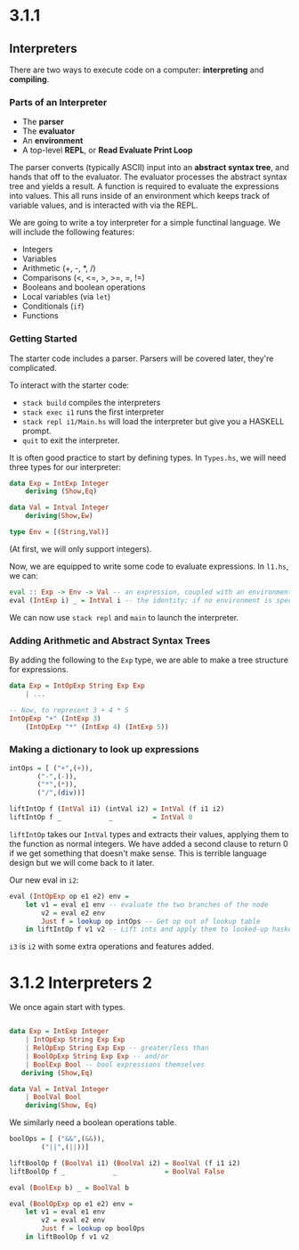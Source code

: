 # 3.1.1
## Interpreters
There are two ways to execute code on a computer: **interpreting** and **compiling**. 

### Parts of an Interpreter
* The **parser**
* The **evaluator**
* An **environment**
* A top-level **REPL**, or **Read Evaluate Print Loop**

The parser converts (typically ASCII) input into an **abstract syntax tree**, and hands that off to the evaluator. The evaluator processes the abstract syntax tree and yields a result. A function is required to evaluate the expressions into values. This all runs inside of an environment which keeps track of variable values, and is interacted with via the REPL. 

We are going to write a toy interpreter for a simple functinal language. We will include the following features:
* Integers
* Variables
* Arithmetic (+, -, \*, /)
* Comparisons (<, <=, >, >=, =, !=)
* Booleans and boolean operations
* Local variables (via `let`)
* Conditionals (`if`)
* Functions 


### Getting Started

The starter code includes a parser. Parsers will be covered later, they're complicated.

To interact with the starter code:
* `stack build` compiles the interpreters
* `stack exec i1` runs the first interpreter
* `stack repl i1/Main.hs` will load the interpreter but give you a HASKELL prompt.
* `quit` to exit the interpreter.

It is often good practice to start by defining types. In `Types.hs`, we will need three types for our interpreter:
```haskell
data Exp = IntExp Integer
	deriving (Show,Eq)

data Val = Intval Integer
	deriving(Show,Ew)

type Env = [(String,Val)]
```
(At first, we will only support integers).

Now, we are equipped to write some code to evaluate expressions. In `l1.hs`, we can:
```haskell
eval :: Exp -> Env -> Val -- an expression, coupled with an environment, returns a value
eval (IntExp i) _ = IntVal i -- the identity; if no environment is specified, the intval is returned.
```
We can now use `stack repl` and `main` to launch the interpreter. 

### Adding Arithmetic and Abstract Syntax Trees
By adding the following to the `Exp` type, we are able to make a tree structure for expressions.
```haskell
data Exp = IntOpExp String Exp Exp
	| ...

-- Now, to represent 3 + 4 * 5
IntOpExp "+" (IntExp 3)
	(IntOpExp "*" (IntExp 4) (IntExp 5))
```

### Making a dictionary to look up expressions
```haskell
intOps = [ ("+",(+)),
	   ("-",(-)),
	   ("*",(*)),
	   ("/",(div))]

liftIntOp f (IntVal i1) (intVal i2) = IntVal (f i1 i2)
liftIntOp f _            _          = IntVal 0
```

`liftIntOp` takes our `IntVal` types and extracts their values, applying them to the function as normal integers. We have added a second clause to return 0 if we get something that doesn't make sense. This is terrible language design but we will come back to it later. 

Our new eval in `i2`:
```haskell
eval (IntOpExp op e1 e2) env = 
	let v1 = eval e1 env -- evaluate the two branches of the node
	    v2 = eval e2 env 
	    Just f = lookup op intOps -- Get op out of lookup table
	in liftIntOp f v1 v2 -- Lift ints and apply them to looked-up haskell function
```

`i3` is `i2` with some extra operations and features added. 


# 3.1.2 Interpreters 2

We once again start with types.
```haskell

data Exp = IntExp Integer
	| IntOpExp String Exp Exp
	| RelOpExp String Exp Exp -- greater/less than
	| BoolOpExp String Exp Exp -- and/or
	| BoolExp Bool -- bool expressions themselves
   deriving (Show,Eq)

data Val = IntVal Integer
	| BoolVal Bool
    deriving(Show, Eq)
```

We similarly need a boolean operations table.
```haskell
boolOps = [ ("&&",(&&)),
	    ("||",(||))]

liftBoolOp f (BoolVal i1) (BoolVal i2) = BoolVal (f i1 i2)
liftBoolOp f _            _            = BoolVal False

eval (BoolExp b) _ = BoolVal b

eval (BoolOpExp op e1 e2) env = 
	let v1 = eval e1 env
	    v2 = eval e2 env
	    Just f = lookup op boolOps
	in liftBoolOp f v1 v2
```
